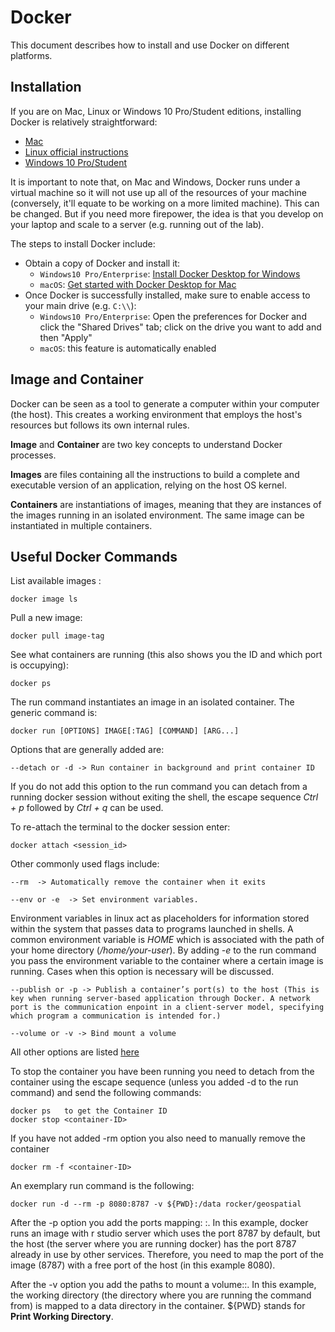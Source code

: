 # Docker

This document describes how to install and use Docker on different platforms.

## Installation

If you are on Mac, Linux or Windows 10 Pro/Student editions, installing Docker
is relatively straightforward:

* [Mac](https://docs.docker.com/docker-for-mac/)
* [Linux official instructions](https://docs.docker.com/install/linux/docker-ce/ubuntu/)
* [Windows 10 Pro/Student](https://docs.docker.com/docker-for-windows/)

It is important to note that, on Mac and Windows, Docker runs under a virtual
machine so it will not use up all of the resources of your machine
(conversely, it'll equate to be working on a more limited machine). This can
be changed. But if you need more firepower, the idea is that you develop on
your laptop and scale to a server (e.g. running out of the lab).

The steps to install Docker include:

- Obtain a copy of Docker and install it:
    - `Windows10 Pro/Enterprise`: [Install Docker Desktop for Windows](https://docs.docker.com/docker-for-windows/install/)
    - `macOS`: [Get started with Docker Desktop for Mac](https://docs.docker.com/docker-for-mac/)
- Once Docker is successfully installed, make sure to enable access to your main drive (e.g. `C:\\`): 
    - `Windows10 Pro/Enterprise`: Open the preferences for Docker and click the
      "Shared Drives" tab; click on the drive you want to add and then "Apply"
    - `macOS`: this feature is automatically enabled

## Image and Container

Docker can be seen as a tool to generate a computer within your computer (the host). This creates a working environment that employs the host's resources but follows its own internal rules. 

**Image** and **Container** are two key concepts to understand Docker processes.

**Images** are files containing all the instructions to build a complete and executable version of an application, relying on the host OS kernel.

**Containers** are instantiations of images, meaning that they are instances of the images running in an isolated environment. The same image can be instantiated in multiple containers.

## Useful Docker Commands

List available images :

```shell
docker image ls
```
Pull a new image:

```shell
docker pull image-tag
```

See what containers are running (this also shows you the ID and which port is occupying):

```shell
docker ps
```
The run command instantiates an image in an isolated container. The generic command is:

```shell
docker run [OPTIONS] IMAGE[:TAG] [COMMAND] [ARG...]
```
Options that are generally added are:

```shell
--detach or -d -> Run container in background and print container ID
```

If you do not add this option to the run command you can detach from a running docker session without exiting the shell, the escape sequence *Ctrl + p* followed by *Ctrl + q* can be used. 

To re-attach the terminal to the docker session enter: 

```shell
docker attach <session_id>
```

Other commonly used flags include:

```shell
--rm  -> Automatically remove the container when it exits
```

```shell
--env or -e  -> Set environment variables.
```
Environment variables in linux act as placeholders for information stored within the system that passes data to programs launched in shells. A common environment variable is *HOME* which is associated with the path of your home directory (*/home/your-user*). By adding *-e* to the run command you pass the environment variable to the container where a certain image is running. Cases when this option is necessary will be discussed.

```shell
--publish or -p -> Publish a container’s port(s) to the host (This is key when running server-based application through Docker. A network port is the communication enpoint in a client-server model, specifying which program a communication is intended for.)

--volume or -v -> Bind mount a volume 
```

All other options are listed [here](https://docs.docker.com/engine/reference/commandline/run/)

To stop the container you have been running you need to detach from the container using the escape sequence (unless you added -d to the run command) and send the following commands: 

```shell
docker ps   to get the Container ID
docker stop <container-ID>  
```

If you have not added -rm option you also need to manually remove the container

```shell
docker rm -f <container-ID>
```

An exemplary run command is the following:

```shell
docker run -d --rm -p 8080:8787 -v ${PWD}:/data rocker/geospatial
```

After the -p option you add the ports mapping: <host port>:<container port>. In this example, docker runs an image with r studio server which uses the port 8787 by default, but the host (the server where you are running docker) has the port 8787 already in use by other services. Therefore, you need to map the port of the image (8787) with a free port of the host (in this example 8080).

After the -v option you add the paths to mount a volume:<host path>:<container path>. In this example, the working directory (the directory where you are running the command from) is mapped to a data directory in the container. ${PWD} stands for **Print Working Directory**.
 

